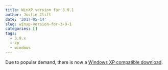 ```yaml
---
title: WinXP version for 3.9.1
author: Justin Clift
date: '2017-05-14'
slug: winxp-version-for-3-9-1
categories: []
tags:
  - 3.9.x
  - xp
  - windows
---
```

Due to popular demand, there is now a [Windows XP compatible download](https://github.com/sqlitebrowser/sqlitebrowser/releases/download/v3.9.1/DB.Browser.for.SQLite-3.9.1v2-winXP.exe).